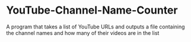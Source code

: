 # YouTube-Channel-Name-Counter
A program that takes a list of YouTube URLs and outputs a file containing the channel names and how many of their videos are in the list
